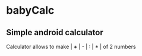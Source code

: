 # babyCalc
## Simple android calculator
Calculator allows to make | ***+*** | - | : | * | of 2 numbers
